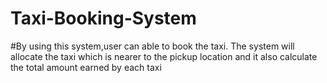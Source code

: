 # Taxi-Booking-System
#By using this system,user can able to book the taxi. The system will allocate the taxi which is nearer to the pickup location and it also calculate the total amount earned by each taxi
